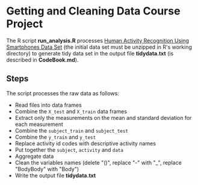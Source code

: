 Getting and Cleaning Data Course Project
=================

The R script **run_analysis.R** processes [Human Activity Recognition Using Smartphones Data Set](http://archive.ics.uci.edu/ml/datasets/Human+Activity+Recognition+Using+Smartphones) (the initial data set must be unzipped in R's working directory) to generate tidy data set in the output file **tidydata.txt** (is described in **CodeBook.md**).

## Steps

The script processes the raw data as follows:

* Read files into data frames
* Combine the `X_test` and `X_train` data frames
* Extract only the measurements on the mean and standard deviation for each measurement
* Combine the `subject_train` and `subject_test`
* Combine the `y_train` and `y_test`
* Replace activity id codes with descriptive activity names
* Put together the `subject`, `activity` and `data`
* Aggregate data
* Clean the variables names (delete "()", replace "-" with "_", replace "BodyBody" with "Body")
* Write the output file **tidydata.txt**




